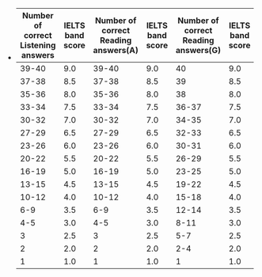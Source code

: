 - | Number of correct Listening answers | IELTS band score | Number of correct Reading answers(A) | IELTS band score | Number of correct Reading answers(G) | IELTS band score |
  |-------------------------------------|------------------|--------------------------------------|------------------|--------------------------------------|------------------|
  | 39-40                               |              9.0 | 39-40                                |              9.0 | 40                                   |              9.0 |
  | 37-38                               |              8.5 | 37-38                                |              8.5 | 39                                   |              8.5 |
  | 35-36                               |              8.0 | 35-36                                |              8.0 | 38                                   |              8.0 |
  | 33-34                               |              7.5 | 33-34                                |              7.5 | 36-37                                |              7.5 |
  | 30-32                               |              7.0 | 30-32                                |              7.0 | 34-35                                |              7.0 |
  | 27-29                               |              6.5 | 27-29                                |              6.5 | 32-33                                |              6.5 |
  | 23-26                               |              6.0 | 23-26                                |              6.0 | 30-31                                |              6.0 |
  | 20-22                               |              5.5 | 20-22                                |              5.5 | 26-29                                |              5.5 |
  | 16-19                               |              5.0 | 16-19                                |              5.0 | 23-25                                |              5.0 |
  | 13-15                               |              4.5 | 13-15                                |              4.5 | 19-22                                |              4.5 |
  | 10-12                               |              4.0 | 10-12                                |              4.0 | 15-18                                |              4.0 |
  | 6-9                                 |              3.5 | 6-9                                  |              3.5 | 12-14                                |              3.5 |
  | 4-5                                 |              3.0 | 4-5                                  |              3.0 | 8-11                                 |              3.0 |
  | 3                                   |              2.5 | 3                                    |              2.5 | 5-7                                  |              2.5 |
  | 2                                   |              2.0 | 2                                    |              2.0 | 2-4                                  |              2.0 |
  | 1                                   |              1.0 | 1                                    |              1.0 | 1                                    |              1.0 |